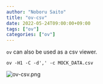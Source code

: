 ```yaml
---
author: "Noboru Saito"
title: "ov-csv"
date: 2022-05-24T09:00:00+09:00
tags: ["ov"]
categories: ["ov"]
---
```


`ov` can also be used as a csv viewer.

```console
ov -H1 -C -d',' -c MOCK_DATA.csv
```

![ov-csv.png](/ov/ov-csv.png)
